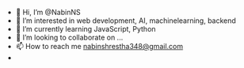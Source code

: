 - 👋 Hi, I’m @NabinNS
- 👀 I’m interested in web development, AI, machinelearning, backend
- 🌱 I’m currently learning JavaScript, Python
- 💞️ I’m looking to collaborate on ...
- 📫 How to reach me nabinshrestha348@gmail.com
-

<!---
NabinNS/NabinNS is a ✨ special ✨ repository because its `README.md` (this file) appears on your GitHub profile.
You can click the Preview link to take a look at your changes.
--->
